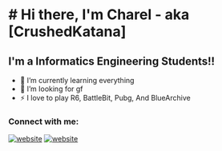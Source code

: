 # # Hi there, I'm Charel - aka [CrushedKatana]

## I'm a Informatics Engineering Students!!

- 🌱 I’m currently learning everything 
- 👯 I’m Iooking for gf
- ⚡ I love to play R6, BattleBit, Pubg, And BlueArchive

 ### Connect with me:

[![website](./img/youtube-light.svg)](https://youtube.com/@crushedkatana#gh-light-mode-only)
[![website](./img/youtube-dark.svg)](https://youtube.com/@crushedkatana#gh-dark-mode-only)
&nbsp;&nbsp;
